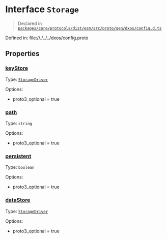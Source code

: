 # Interface `Storage`
> Declared in [`packages/core/protocols/dist/esm/src/proto/gen/dxos/config.d.ts`]()

Defined in:
   file://./../../dxos/config.proto

## Properties
### [keyStore]()
Type: <code>[StorageDriver](/api/@dxos/config/enums#StorageDriver)</code>

Options:
  - proto3_optional = true

### [path]()
Type: <code>string</code>

Options:
  - proto3_optional = true

### [persistent]()
Type: <code>boolean</code>

Options:
  - proto3_optional = true

### [dataStore]()
Type: <code>[StorageDriver](/api/@dxos/config/enums#StorageDriver)</code>

Options:
  - proto3_optional = true
